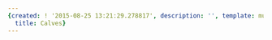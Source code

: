 ```yaml
---
{created: ! '2015-08-25 13:21:29.278817', description: '', template: muscle.html,
  title: Calves}
---
```

